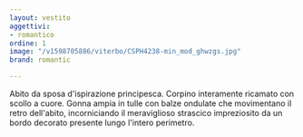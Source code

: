 ```yaml
---
layout: vestito
aggettivi:
- romantico
ordine: 1
image: "/v1598705886/viterbo/CSPH4238-min_mod_ghwzgs.jpg"
brand: romantic

---
```

Abito da sposa d'ispirazione principesca. Corpino interamente ricamato con scollo a cuore. Gonna ampia in tulle con balze ondulate che movimentano il retro dell'abito, incorniciando il meraviglioso strascico impreziosito da un bordo decorato presente lungo l'intero perimetro.